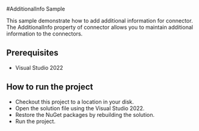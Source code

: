 #AdditionalInfo Sample

This sample demonstrate how to add additional information for connector. The AdditionalInfo property of connector allows you to maintain additional information to the connectors.



## Prerequisites

* Visual Studio 2022

## How to run the project

* Checkout this project to a location in your disk.
* Open the solution file using the Visual Studio 2022.
* Restore the NuGet packages by rebuilding the solution.
* Run the project.
